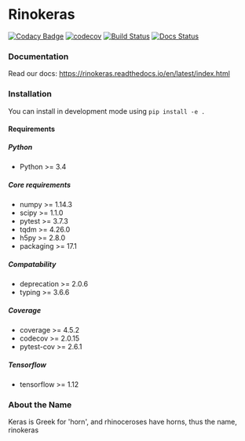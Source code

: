 # Rinokeras

[![Codacy Badge](https://api.codacy.com/project/badge/Grade/5e5663d0c80240a8a05a44a5e6df0ad6)](https://www.codacy.com/app/DavidMChan/rinokeras?utm_source=github.com&amp;utm_medium=referral&amp;utm_content=CannyLab/rinokeras&amp;utm_campaign=Badge_Grade)
[![codecov](https://codecov.io/gh/CannyLab/rinokeras/branch/mvr/graph/badge.svg)](https://codecov.io/gh/CannyLab/rinokeras)
[![Build Status](https://travis-ci.org/CannyLab/rinokeras.svg?branch=develop)](https://travis-ci.org/CannyLab/rinokeras)
[![Docs Status](https://readthedocs.org/projects/rinokeras/badge/?version=latest)](https://rinokeras.readthedocs.io/en/latest/)

### Documentation

Read our docs: https://rinokeras.readthedocs.io/en/latest/index.html

### Installation

You can install in development mode using `pip install -e .`

#### Requirements

##### Python
- Python >= 3.4

##### Core requirements
- numpy >= 1.14.3
- scipy >= 1.1.0
- pytest >= 3.7.3
- tqdm >= 4.26.0
- h5py >= 2.8.0
- packaging >= 17.1

##### Compatability
- deprecation >= 2.0.6
- typing >= 3.6.6

##### Coverage
- coverage >= 4.5.2
- codecov >= 2.0.15
- pytest-cov >= 2.6.1

##### Tensorflow
- tensorflow >= 1.12

### About the Name

Keras is Greek for 'horn', and rhinoceroses have horns, thus the name, rinokeras


